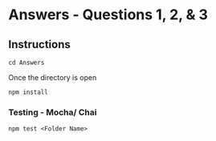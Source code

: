 # Answers - Questions 1, 2, & 3

## Instructions

```
cd Answers

```

Once the directory is open

```
npm install
```

### Testing - Mocha/ Chai

```
npm test <Folder Name>
```



